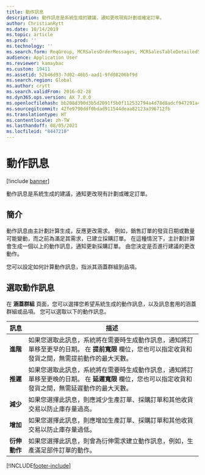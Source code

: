 ```yaml
---
title: 動作訊息
description: 動作訊息是系統生成的建議，通知更改現有計劃或確定訂單。
author: ChristianRytt
ms.date: 10/14/2019
ms.topic: article
ms.prod: ''
ms.technology: ''
ms.search.form: ReqGroup, MCRSalesOrderMessages, MCRSalesTableDetailedStatus, TAMItemVendRebateGroup, TAMVendRebate, TAMVendRebateAgreementLineInfoPart, TAMVendRebateGroup, TAMVendRebateTable, TAMVendRebateTrans, ReqTransActionListPage
audience: Application User
ms.reviewer: kamaybac
ms.custom: 19411
ms.assetid: 52b46d93-7d02-46b5-aad1-9fd08206bf9d
ms.search.region: Global
ms.author: crytt
ms.search.validFrom: 2016-02-28
ms.dyn365.ops.version: AX 7.0.0
ms.openlocfilehash: bb208d390d3b5d2091f5b0f112532794a4d78d8adcf947291a4183c3b3fd3f9c
ms.sourcegitcommit: 42fe9790ddf0bdad911544deaa82123a396712fb
ms.translationtype: HT
ms.contentlocale: zh-TW
ms.lasthandoff: 08/05/2021
ms.locfileid: "8447210"
---
```

# <a name="action-messages"></a>動作訊息

[!include [banner](../includes/banner.md)]

動作訊息是系統生成的建議，通知更改現有計劃或確定訂單。

## <a name="introduction"></a>簡介

動作訊息由主計劃計算生成，反應更改需求。 例如，銷售訂單的發貨日期或數量可能變動，而之前為滿足其需求，已建立採購訂單。 在這種情況下，主計劃計算會生成一個以上的動作訊息，通知更新採購訂單。 由您決定是否進行建議的更改動作。

您可以設定如何計算動作訊息，指派其涵蓋群組到品項。

## <a name="select-action-messages"></a>選取動作訊息

在 **涵蓋群組** 頁面，您可以選擇您希望系統生成的動作訊息，以及訊息套用的涵蓋群組或品項。 您可以選取以下的動作訊息。

| 訊息             | 描述                                                                                                                                                                                                                                              |
|---------------------|----------------------------------------------------------------------------------------------------------------------------------------------------------------------------------------------------------------------------------------------------------|
| **進階**         | 如果您選取此訊息，系統將在需要時生成動作訊息，通知將訂單移至更早的日期。 在 **提前寬限** 欄位，您也可以指定收貨和發貨之間，無需提前動作的最大天數。 |
| **推遲**        | 如果您選取此訊息，系統將在需要時生成動作訊息，通知將訂單移至更晚的日期。 在 **延遲寬限** 欄位，您也可以指定收貨和發貨之間，無需延遲動作的最大天數。       |
| **減少**        | 如果您選擇此訊息，則應減少生產訂單、採購訂單和其他收貨交易以防止庫存量過高。                                                                                                   |
| **增加**        | 如果您選擇此訊息，則應增加生產訂單、採購訂單和其他收貨交易以防止庫存量過低。                                                                                                    |
| **衍伸動作** | 如果您選擇此訊息，則會為衍伸需求建立動作訊息，例如，生產滿足部件訂單的動作。                                                                                                   |







[!INCLUDE[footer-include](../../includes/footer-banner.md)]